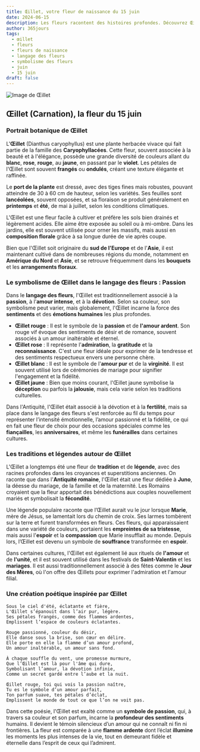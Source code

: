 ```yaml
---
title: Œillet, votre fleur de naissance du 15 juin
date: 2024-06-15
description: Les fleurs racontent des histoires profondes. Découvrez Œillet, votre fleur de naissance du 15 juin, ses symboles et récits fascinants. Plongez dans sa signification et son langage unique dans l'art floral.
author: 365jours
tags:
  - œillet
  - fleurs
  - fleurs de naissance
  - langage des fleurs
  - symbolisme des fleurs
  - juin
  - 15 juin
draft: false
---
```


![Image de Œillet](https://cdn.pixabay.com/photo/2023/01/06/21/34/carnation-7702161_640.jpg#center)


## Œillet (Carnation), la fleur du 15 juin

### Portrait botanique de Œillet

L'**Œillet** (Dianthus caryophyllus) est une plante herbacée vivace qui fait partie de la famille des **Caryophyllacées**. Cette fleur, souvent associée à la beauté et à l'élégance, possède une grande diversité de couleurs allant du **blanc**, **rose**, **rouge**, au **jaune**, en passant par le **violet**. Les pétales de l'Œillet sont souvent **frangés** ou **ondulés**, créant une texture élégante et raffinée.

Le **port de la plante** est dressé, avec des tiges fines mais robustes, pouvant atteindre de 30 à 60 cm de hauteur, selon les variétés. Ses feuilles sont **lancéolées**, souvent opposées, et sa floraison se produit généralement en **printemps** et **été**, de mai à juillet, selon les conditions climatiques.

L'Œillet est une fleur facile à cultiver et préfère les sols bien drainés et légèrement acides. Elle aime être exposée au soleil ou à mi-ombre. Dans les jardins, elle est souvent utilisée pour orner les massifs, mais aussi en **composition florale** grâce à sa longue durée de vie après coupe.

Bien que l'Œillet soit originaire du **sud de l'Europe** et de l'**Asie**, il est maintenant cultivé dans de nombreuses régions du monde, notamment en **Amérique du Nord** et **Asie**, et se retrouve fréquemment dans les **bouquets** et les **arrangements floraux**.

### Le symbolisme de Œillet dans le langage des fleurs : Passion

Dans le **langage des fleurs**, l'Œillet est traditionnellement associé à la **passion**, à l'**amour intense**, et à la **dévotion**. Selon sa couleur, son symbolisme peut varier, mais globalement, l'Œillet incarne la force des **sentiments** et des **émotions humaines** les plus profondes.

- **Œillet rouge** : Il est le symbole de la **passion** et de **l'amour ardent**. Son rouge vif évoque des sentiments de désir et de romance, souvent associés à un amour inaltérable et éternel.
- **Œillet rose** : Il représente l'**admiration**, la **gratitude** et la **reconnaissance**. C'est une fleur idéale pour exprimer de la tendresse et des sentiments respectueux envers une personne chère.
- **Œillet blanc** : Il est le symbole de l'**amour pur** et de la **virginité**. Il est souvent utilisé lors de cérémonies de mariage pour signifier l'engagement et la fidélité.
- **Œillet jaune** : Bien que moins courant, l'Œillet jaune symbolise la **déception** ou parfois la **jalousie**, mais cela varie selon les traditions culturelles.

Dans l'Antiquité, l'Œillet était associé à la dévotion et à la **fertilité**, mais sa place dans le langage des fleurs s'est renforcée au fil du temps pour représenter l’intensité émotionnelle, l’amour passionné et la fidélité, ce qui en fait une fleur de choix pour des occasions spéciales comme les **fiançailles**, les **anniversaires**, et même les **funérailles** dans certaines cultures.

### Les traditions et légendes autour de Œillet

L'Œillet a longtemps été une fleur de **tradition** et de **légende**, avec des racines profondes dans les croyances et superstitions anciennes. On raconte que dans l'**Antiquité romaine**, l'Œillet était une fleur dédiée à **Juno**, la déesse du mariage, de la famille et de la maternité. Les Romains croyaient que la fleur apportait des bénédictions aux couples nouvellement mariés et symbolisait la **fécondité**.

Une légende populaire raconte que l’Œillet aurait vu le jour lorsque **Marie**, mère de Jésus, se lamentait lors du chemin de croix. Ses larmes tombèrent sur la terre et furent transformées en fleurs. Ces fleurs, qui apparaissaient dans une variété de couleurs, portaient les **empreintes de sa tristesse**, mais aussi l'**espoir** et la **compassion** que Marie insufflait au monde. Depuis lors, l’Œillet est devenu un symbole de **souffrance** transformée en **espoir**.

Dans certaines cultures, l'Œillet est également lié aux rituels de **l'amour** et de **l'unité**, et il est souvent utilisé dans les festivals de **Saint-Valentin** et les **mariages**. Il est aussi traditionnellement associé à des fêtes comme le **Jour des Mères**, où l'on offre des Œillets pour exprimer l'admiration et l'amour filial.

### Une création poétique inspirée par Œillet

```
Sous le ciel d'été, éclatante et fière,
L'Œillet s’épanouit dans l’air pur, légère.
Ses pétales frangés, comme des flammes ardentes,
Emplissent l’espace de couleurs éclatantes.

Rouge passionné, couleur du désir,
Elle danse sous la brise, son cœur en délire.
Elle porte en elle la flamme d’un amour profond,
Un amour inaltérable, un amour sans fond.

À chaque souffle du vent, une promesse murmure,
Que l’Œillet est là pour l'âme qui dure,
Symbolisant l’amour, la dévotion infinie,
Comme un secret gardé entre l’aube et la nuit.

Œillet rouge, toi qui vois la passion naître,
Tu es le symbole d’un amour parfait,
Ton parfum suave, tes pétales d’éclat,
Emplissent le monde de tout ce que l’on ne voit pas.
```

Dans cette poésie, l'Œillet est exalté comme un **symbole de passion**, qui, à travers sa couleur et son parfum, incarne la **profondeur des sentiments** humains. Il devient le témoin silencieux d’un amour qui ne connaît ni fin ni frontières. La fleur est comparée à une **flamme ardente** dont l’éclat **illumine** les moments les plus intenses de la vie, tout en demeurant fidèle et éternelle dans l’esprit de ceux qui l’admirent.